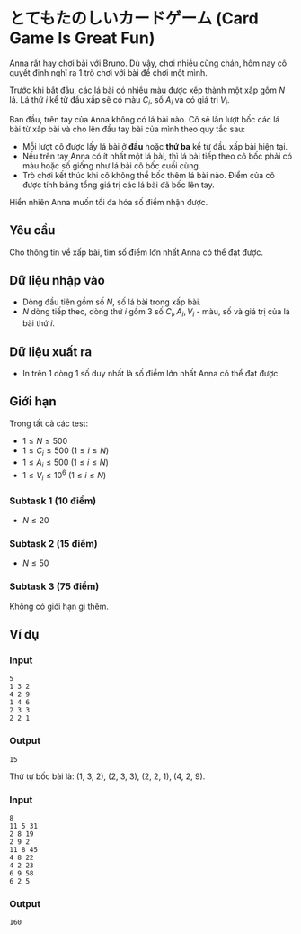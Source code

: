# とてもたのしいカードゲーム (Card Game Is Great Fun)

Anna rất hay chơi bài với Bruno. Dù vậy, chơi nhiều cũng chán, hôm nay cô quyết định nghĩ ra 1 trò chơi với bài để chơi một mình.

Trước khi bắt đầu, các lá bài có nhiều màu được xếp thành một xấp gồm $N$ lá. Lá thứ $i$ kể từ đầu xấp sẽ có màu $C_i$, số $A_i$ và có giá trị $V_i$.

Ban đầu, trên tay của Anna không có lá bài nào. Cô sẽ lần lượt bốc các lá bài từ xấp bài và cho lên đầu tay bài của mình theo quy tắc sau:

- Mỗi lượt cô được lấy lá bài ở **đầu** hoặc **thứ ba** kể từ đầu xấp bài hiện tại.
- Nếu trên tay Anna có ít nhất một lá bài, thì lá bài tiếp theo cô bốc phải có màu hoặc số giống như lá bài cô bốc cuối cùng.
- Trò chơi kết thúc khi cô không thể bốc thêm lá bài nào. Điểm của cô được tính bằng tổng giá trị các lá bài đã bốc lên tay.

Hiển nhiên Anna muốn tối đa hóa số điểm nhận được.

## Yêu cầu

Cho thông tin về xấp bài, tìm số điểm lớn nhất Anna có thể đạt được.

## Dữ liệu nhập vào

- Dòng đầu tiên gồm số $N$, số lá bài trong xấp bài.
- $N$ dòng tiếp theo, dòng thứ $i$ gồm 3 số $C_i, A_i, V_i$ - màu, số và giá trị của lá bài thứ $i$.

## Dữ liệu xuất ra

- In trên 1 dòng 1 số duy nhất là số điểm lớn nhất Anna có thể đạt được.

## Giới hạn

Trong tất cả các test:

- $1 \le N \le 500$
- $1 \le C_i \le 500$ ($1 \le i \le N$)
- $1 \le A_i \le 500$ ($1 \le i \le N$)
- $1 \le V_i \le 10^6$ ($1 \le i \le N$)

### Subtask 1 (10 điểm)

- $N \le 20$

### Subtask 2 (15 điểm)

- $N \le 50$

### Subtask 3 (75 điểm)

Không có giới hạn gì thêm.

## Ví dụ 

### Input

```
5
1 3 2
4 2 9
1 4 6
2 3 3
2 2 1
```

### Output

```
15
```

Thứ tự bốc bài là: (1, 3, 2), (2, 3, 3), (2, 2, 1), (4, 2, 9).

### Input

```
8
11 5 31
2 8 19
2 9 2
11 8 45
4 8 22
4 2 23
6 9 58
6 2 5
```

### Output

```
160
```